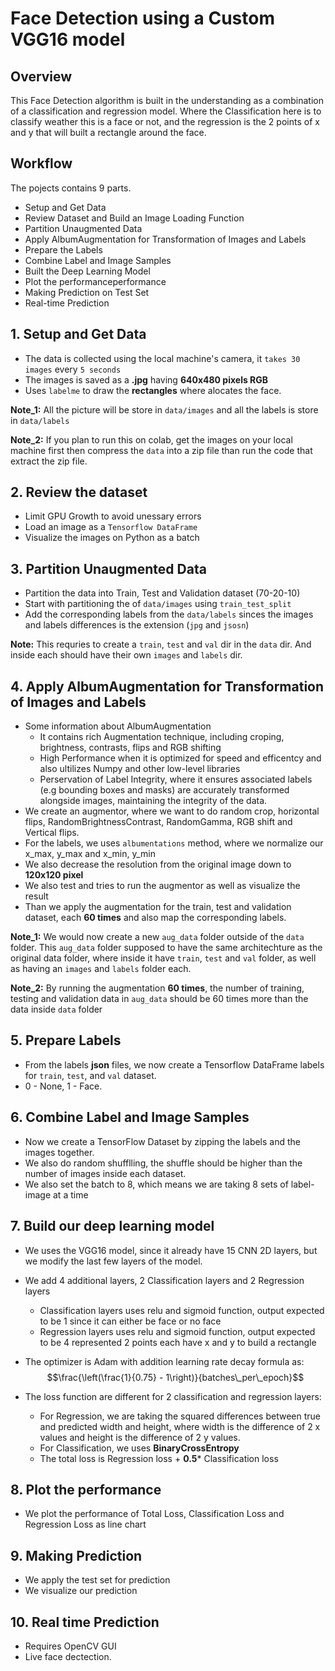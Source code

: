 # Face Detection using a Custom VGG16 model
## Overview

This Face Detection algorithm is built in the understanding as a combination of a classification and regression model. Where the Classification here is to classify weather this is a face or not, and the regression is the 2 points of x and y that will built a rectangle around the face. 

## Workflow
The pojects contains 9 parts.
- Setup and Get Data
- Review Dataset and Build an Image Loading Function
- Partition Unaugmented Data
- Apply AlbumAugmentation for Transformation of Images and Labels
- Prepare the Labels
- Combine Label and Image Samples
- Built the Deep Learning Model
- Plot the performanceperformance
- Making Prediction on Test Set
- Real-time Prediction

## 1. Setup and Get Data
- The data is collected using the local machine's camera, it `takes 30 images` every `5 seconds`
- The images is saved as a **.jpg** having **640x480 pixels RGB**
- Uses `labelme` to draw the **rectangles** where alocates the face.

**Note_1:** All the picture will be store in `data/images` and all the labels is store in `data/labels`

**Note_2:** If you plan to run this on colab, get the images on your local machine first then compress the `data` into a zip file than run the code that extract the zip file.

## 2. Review the dataset
- Limit GPU Growth to avoid unessary errors
- Load an image as a `Tensorflow DataFrame`
- Visualize the images on Python as a batch

## 3. Partition Unaugmented Data
- Partition the data into Train, Test and Validation dataset (70-20-10)
- Start with partitioning the of `data/images` using `train_test_split`
- Add the corresponding labels from the `data/labels` sinces the images and labels differences is the extension (`jpg` and `jsosn`)

**Note:** This requries to create a `train`, `test` and `val` dir in the `data` dir. And inside each should have their own `images` and `labels` dir.

## 4. Apply AlbumAugmentation for Transformation of Images and Labels
- Some information about AlbumAugmentation
  - It contains rich Augmentation technique, including croping, brightness, contrasts, flips and RGB shifting
  - High Performance when it is optimized for speed and efficentcy and also ultilizes Numpy and other low-level libraries
  - Perservation of Label Integrity, where it ensures associated labels (e.g bounding boxes and masks) are accurately transformed alongside images, maintaining the integrity of the data.
- We create an augmentor, where we want to do random crop, horizontal flips, RandomBrightnessContrast, RandomGamma, RGB shift and Vertical flips.
- For the labels, we uses `albumentations` method, where we normalize our x_max, y_max and x_min, y_min
- We also decrease the resolution from the original image down to **120x120 pixel**
- We also test and tries to run the augmentor as well as visualize the result
- Than we apply the augmentation for the train, test and validation dataset, each **60 times** and also map the corresponding labels.

**Note_1:** We would now create a new `aug_data` folder outside of the `data` folder. This `aug_data` folder supposed to have the same architechture as the original data folder, where inside it have `train`, `test` and `val` folder, as well as having an `images` and `labels` folder each.

**Note_2:** By running the augmentation **60 times**, the number of training, testing and validation data in `aug_data` should be 60 times more than the data inside `data` folder

## 5. Prepare Labels
- From the labels **json** files, we now create a Tensorflow DataFrame labels for `train`, `test`, and `val` dataset.
- 0 - None, 1 - Face.

## 6. Combine Label and Image Samples
- Now we create a TensorFlow Dataset by zipping the labels and the images together.
- We also do random shufflling, the shuffle should be higher than the number of images inside each dataset.
- We also set the batch to 8, which means we are taking 8 sets of label-image at a time

## 7. Build our deep learning model
- We uses the VGG16 model, since it already have 15 CNN 2D layers, but we modify the last few layers of the model.
- We add 4 additional layers, 2 Classification layers and 2 Regression layers
  - Classification layers uses relu and sigmoid function, output expected to be 1 since it can either be face or no face
  - Regression layers uses relu and sigmoid function, output expected to be 4 represented 2 points each have x and y to build a rectangle
- The optimizer is Adam with addition learning rate decay formula as: $$\frac{\left(\frac{1}{0.75} - 1\right)}{batches\_per\_epoch}$$

- The loss function are different for 2 classification and regression layers:
  - For Regression, we are taking the squared differences between true and predicted width and height, where width is the difference of 2 x values and height is the difference of 2 y values.
  - For Classification, we uses **BinaryCrossEntropy**
  - The total loss is Regression loss + **0.5*** Classification loss

## 8. Plot the performance
- We plot the performance of Total Loss, Classification Loss and Regression Loss as line chart

## 9. Making Prediction
- We apply the test set for prediction
- We visualize our prediction
## 10. Real time Prediction
- Requires OpenCV GUI
- Live face dectection.
